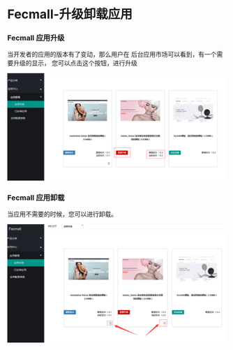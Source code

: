 Fecmall-升级卸载应用
============

### Fecmall 应用升级

当开发者的应用的版本有了变动，那么用户在
后台应用市场可以看到，有一个需要升级的显示，
您可以点击这个按钮，进行升级


![](images/z15.png)


### Fecmall 应用卸载

当应用不需要的时候，您可以进行卸载。

![](images/z17.png)


